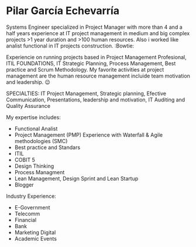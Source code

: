 # Pilar García Echevarría

Systems Engineer specialized in Project Manager with more than 4 and a half years experience at IT project management in medium and big complex projects >1 year duration and >100 human resources. Also i worked like analist functional in IT projects construction. :Bowtie:

Experiencie on running projects based in Project Management Profesional, ITIL FOUNDATIONS, IT Strategic Planning, Process Management, Best practice and Scrum Methodology. My favorite activities at project management are the human resource management incluide team motivation and leadership. :wink:

SPECIALTIES: 
IT Project Management, Strategic planning, Efective Communication, Presentations, leadership and motivation, IT Auditing and Quality Assurance

My expertise includes:

* Functional Analist
* Project Management (PMP) Experience with Waterfall & Agile methodologies (SMC)
* Best practice and Standars 
* ITIL
* COBIT 5
* Design Thinking
* Process Managment
* Lean Management, Design Sprint and Lean Startup
* Blogger

Industry Experience:
- E-Government
- Telecomm
- Financial
- Bank
- Marketing Digital
- Academic Events
